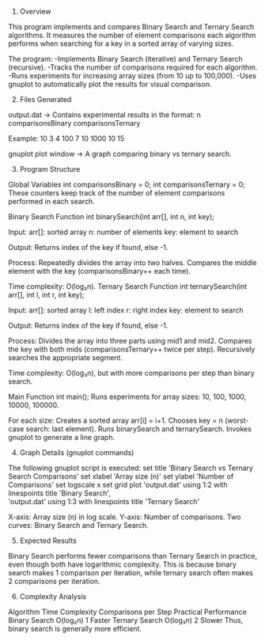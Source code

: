1. Overview

This program implements and compares Binary Search and Ternary Search algorithms. It measures the number of element comparisons each algorithm performs when searching for a key in a sorted array of varying sizes.

The program:
-Implements Binary Search (iterative) and Ternary Search (recursive).
-Tracks the number of comparisons required for each algorithm.
-Runs experiments for increasing array sizes (from 10 up to 100,000).
-Uses gnuplot to automatically plot the results for visual comparison.


2. Files Generated

output.dat → Contains experimental results in the format:
n comparisonsBinary comparisonsTernary

Example:
10 3 4
100 7 10
1000 10 15

gnuplot plot window → A graph comparing binary vs ternary search.


3. Program Structure

Global Variables
int comparisonsBinary = 0;
int comparisonsTernary = 0;
These counters keep track of the number of element comparisons performed in each search.

Binary Search Function
int binarySearch(int arr[], int n, int key);

Input:
arr[]: sorted array
n: number of elements
key: element to search

Output:
Returns index of the key if found, else -1.

Process:
Repeatedly divides the array into two halves.
Compares the middle element with the key (comparisonsBinary++ each time).

Time complexity: O(log₂n).
Ternary Search Function
int ternarySearch(int arr[], int l, int r, int key);

Input:
arr[]: sorted array
l: left index
r: right index
key: element to search

Output:
Returns index of the key if found, else -1.

Process:
Divides the array into three parts using mid1 and mid2.
Compares the key with both mids (comparisonsTernary++ twice per step).
Recursively searches the appropriate segment.

Time complexity: O(log₃n), but with more comparisons per step than binary search.

Main Function
int main();
Runs experiments for array sizes: 10, 100, 1000, 10000, 100000.

For each size:
Creates a sorted array arr[i] = i+1.
Chooses key = n (worst-case search: last element).
Runs binarySearch and ternarySearch.
Invokes gnuplot to generate a line graph.


4. Graph Details (gnuplot commands)

The following gnuplot script is executed:
set title 'Binary Search vs Ternary Search Comparisons'
set xlabel 'Array size (n)'
set ylabel 'Number of Comparisons'
set logscale x
set grid
plot 'output.dat' using 1:2 with linespoints title 'Binary Search', \
     'output.dat' using 1:3 with linespoints title 'Ternary Search'

X-axis: Array size (n) in log scale.
Y-axis: Number of comparisons.
Two curves: Binary Search and Ternary Search.


5. Expected Results

Binary Search performs fewer comparisons than Ternary Search in practice, even though both have logarithmic complexity.
This is because binary search makes 1 comparison per iteration, while ternary search often makes 2 comparisons per iteration.


6. Complexity Analysis

Algorithm	Time Complexity	Comparisons per Step	Practical Performance
Binary Search	O(log₂n)	1	Faster
Ternary Search	O(log₃n)	2	Slower
Thus, binary search is generally more efficient.

